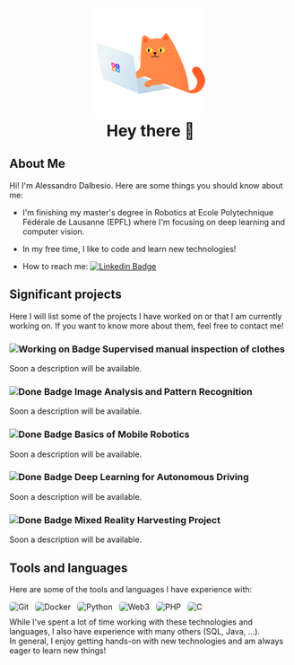 <div id="header" align="center">
  <img src="./images/coding-cat.gif" alt="Coding Cat" width="200px" height="200px">
</div>
<span style="text-align: center; display: block; font-size: 2em; font-weight: bold;">
    Hey there 👋
</span>

## About Me
Hi! I'm Alessandro Dalbesio. Here are some things you should know about me:
- I'm finishing my master's degree in Robotics at Ecole Polytechnique Fédérale de Lausanne (EPFL) where I'm focusing on deep learning and computer vision.

- In my free time, I like to code and learn new technologies!

- How to reach me: [![Linkedin Badge](https://img.shields.io/badge/-Alessandro&nbsp;Dalbesio-blue?style=flat&logo=Linkedin&logoColor=white)](https://www.linkedin.com/in/alessandro-dalbesio/)

## Significant projects
Here I will list some of the projects I have worked on or that I am currently working on. If you want to know more about them, feel free to contact me!

### ![Working on Badge](https://img.shields.io/badge/-Working%20on-yellow?style=flat&logo=hourglass&logoColor=white) Supervised manual inspection of clothes 
Soon a description will be available.

### ![Done Badge](https://img.shields.io/badge/-Completed-blue?style=flat&logo=check&logoColor=white) Image Analysis and Pattern Recognition
Soon a description will be available.

### ![Done Badge](https://img.shields.io/badge/-Completed-blue?style=flat&logo=check&logoColor=white) Basics of Mobile Robotics
Soon a description will be available.

### ![Done Badge](https://img.shields.io/badge/-Completed-blue?style=flat&logo=check&logoColor=white) Deep Learning for Autonomous Driving
Soon a description will be available.

### ![Done Badge](https://img.shields.io/badge/-Completed-blue?style=flat&logo=check&logoColor=white) Mixed Reality Harvesting Project
Soon a description will be available.

## Tools and languages
Here are some of the tools and languages I have experience with:
<div style="margin-top:10px; margin-bottom:10px;">
    <img src="https://img.shields.io/badge/-Git-F05032?logo=git&logoColor=white&style=for-the-badge" alt="Git" height="30" style="border-radius:5px"/> &nbsp;
    <img src="https://img.shields.io/badge/-Docker-2496ED?logo=docker&logoColor=white&style=for-the-badge" alt="Docker" height="30" style="border-radius:5px"/> &nbsp;
    <img src="https://img.shields.io/badge/-Python-3776AB?logo=python&logoColor=white&style=for-the-badge" alt="Python" height="30" style="border-radius:5px"/> &nbsp;
    <img src="https://img.shields.io/badge/-Web3-F0DB4F?logo=javascript&logoColor=black&style=for-the-badge" alt="Web3" height="30" style="border-radius:5px"/> &nbsp;
    <img src="https://img.shields.io/badge/-PHP-777BB4?logo=php&logoColor=white&style=for-the-badge" alt="PHP" height="30" style="border-radius:5px"/> &nbsp;
    <img src="https://img.shields.io/badge/-C-A8B9CC?logo=c&logoColor=white&style=for-the-badge" alt="C" height="30" style="border-radius:5px"/>
</div>
While I've spent a lot of time working with these technologies and languages, I also have experience with many others (SQL, Java, ...). <br>
In general, I enjoy getting hands-on with new technologies and am always eager to learn new things!